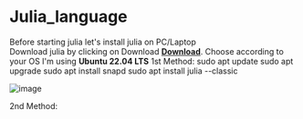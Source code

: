 # Julia_language
Before starting julia let's install julia on PC/Laptop<br>
Download julia by clicking on Download [**Download**](https://julialang.org/downloads/).
Choose according to your OS
I'm using **Ubuntu 22.04 LTS**
1st Method:
      sudo apt update
      sudo apt upgrade
      sudo apt install snapd
      sudo apt install julia --classic
  
  
![image](https://user-images.githubusercontent.com/87930468/210354611-2d8bcf5e-aa58-4def-bd7c-ea337fd01294.png)

2nd Method:


